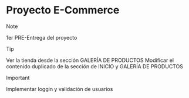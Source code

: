 # Proyecto E-Commerce

> [!NOTE]
> 1er PRE-Entrega del proyecto

> [!TIP]
> Ver la tienda desde la sección GALERÍA DE PRODUCTOS
> Modificar el contenido duplicado de la sección de INICIO y GALERÍA DE PRODUCTOS

> [!IMPORTANT]
> Implementar loggin y validación de usuarios
